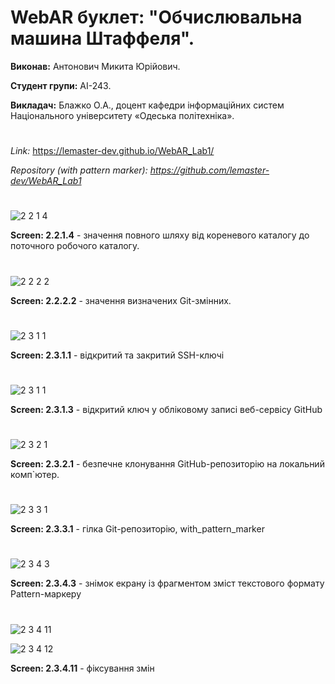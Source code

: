 # WebAR буклет: "Обчислювальна машина Штаффеля". 

**Виконав:** Антонович Микита Юрійович.

**Студент групи:** АІ-243. 

**Викладач:** Блажко О.А., доцент кафедри інформаційних систем Національного університету «Одеська політехніка».

#
*Link:* https://lemaster-dev.github.io/WebAR_Lab1/ 

*Repository (with pattern marker): [https://github.com/lemaster-dev/WebAR_Lab1
](https://github.com/lemaster-dev/WebAR_Lab1/tree/BookLet_with_pattern_marker)*
#
![2 2 1 4](https://github.com/user-attachments/assets/6329bfbb-bb54-48f4-b5a5-16f1cab35f70)

**Screen: 2.2.1.4** - значення повного шляху від кореневого каталогу до поточного робочого каталогу.
#
![2 2 2 2](https://github.com/user-attachments/assets/d9a107e4-5787-4b4c-90d5-1d115e327c44)

**Screen: 2.2.2.2** - значення визначених Git-змінних.
#

![2 3 1 1](https://github.com/user-attachments/assets/7996472f-3a5b-4090-89ed-45708c328a00)

**Screen: 2.3.1.1** - відкритий та закритий SSH-ключі
#

![2 3 1 1](https://github.com/user-attachments/assets/5f0e7709-8a64-42d1-bf41-0920d6e0ae40)

**Screen: 2.3.1.3** - відкритий ключ у обліковому записі веб-сервісу GitHub
#

![2 3 2 1](https://github.com/user-attachments/assets/34593b6f-1e63-4237-8a8e-18294f283637)

**Screen: 2.3.2.1** - безпечне клонування GitHub-репозиторію на локальний комп`ютер.
#

![2 3 3 1](https://github.com/user-attachments/assets/3ae2b4a3-d17a-4e25-b99e-6c26f3563973)

**Screen: 2.3.3.1** - гілка Git-репозиторію, with_pattern_marker
#

![2 3 4 3](https://github.com/user-attachments/assets/2e44f13f-b0ad-4084-9485-0b8d81202212)

**Screen: 2.3.4.3** - знімок екрану із фрагментом зміст текстового формату Pattern-маркеру
#


![2 3 4 11](https://github.com/user-attachments/assets/e92b8469-d302-49b8-aae7-db9be2ce2476)


![2 3 4 12](https://github.com/user-attachments/assets/c88561d8-004b-40c1-a944-10b154544ea8)

**Screen: 2.3.4.11** - фіксування змін 
#

